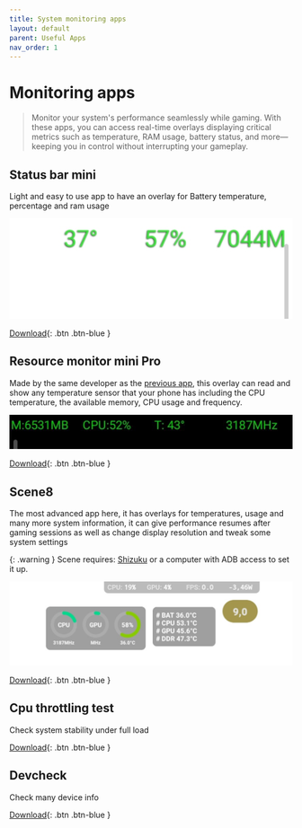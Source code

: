 ```yaml
---
title: System monitoring apps
layout: default
parent: Useful Apps
nav_order: 1
---
```

# Monitoring apps
> Monitor your system's performance seamlessly while gaming. With these apps, you can access real-time overlays displaying critical metrics such as temperature, RAM usage, battery status, and more—keeping you in control without interrupting your gameplay.

## Status bar mini
Light and easy to use app to have an overlay for Battery temperature, percentage and ram usage

![](./../img/RecommendedApps/stausBarMiniOverlay.jpg)



[Download](https://status-bar-mini.uptodown.com/android){: .btn .btn-blue }

## Resource monitor mini Pro
Made by the same developer as the [previous app](#status-bar-mini), this overlay can read and show any temperature sensor that your phone has including the CPU temperature, the available memory, CPU usage and frequency.

![](./../img/RecommendedApps/resourceMonitorMiniProOverlay.jpg)

[Download](https://play.google.com/store/apps/details?id=info.kfsoft.android.MemoryIndicatorPro){: .btn .btn-blue }

## Scene8
The most advanced app here, it has overlays for temperatures, usage and many more system information, it can give performance resumes after gaming sessions as well as change display resolution and tweak some system settings

{: .warning }
Scene requires: [Shizuku](https://play.google.com/store/apps/details?id=moe.shizuku.privileged.api) or a computer with ADB access to set it up.


![](./../img/RecommendedApps/sceneOverlay.jpg)

[Download](https://vtools.omarea.com/){: .btn .btn-blue }

## Cpu throttling test
Check system stability under full load

[Download](https://apkpure.com/cpu-throttling-test/skynet.cputhrottlingtest){: .btn .btn-blue }

## Devcheck
Check many device info

[Download](https://play.google.com/store/apps/details?id=flar2.devcheck){: .btn .btn-blue }